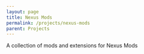 ```yaml
---
layout: page
title: Nexus Mods
permalink: /projects/nexus-mods
parent: Projects
---
```


A collection of mods and extensions for Nexus Mods
